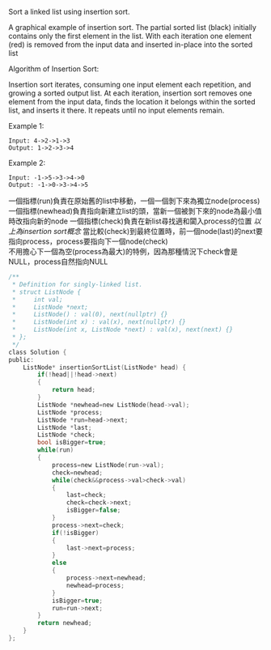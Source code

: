 Sort a linked list using insertion sort.


A graphical example of insertion sort. The partial sorted list (black) initially contains only the first element in the list.
With each iteration one element (red) is removed from the input data and inserted in-place into the sorted list
 

Algorithm of Insertion Sort:

Insertion sort iterates, consuming one input element each repetition, and growing a sorted output list.
At each iteration, insertion sort removes one element from the input data, finds the location it belongs within the sorted list, and inserts it there.
It repeats until no input elements remain.

Example 1:
```
Input: 4->2->1->3
Output: 1->2->3->4
```
Example 2:
```
Input: -1->5->3->4->0
Output: -1->0->3->4->5
```
一個指標(run)負責在原始舊的list中移動，一個一個剝下來為獨立node(process)  
一個指標(newhead)負責指向新建立list的頭，當新一個被剝下來的node為最小值時改指向新的node
一個指標(check)負責在新list尋找適和闐入process的位置
*以上為insertion sort概念*
當比較(check)到最終位置時，前一個node(last)的next要指向process，process要指向下一個node(check)  
不用擔心下一個為空(process為最大)的特例，因為那種情況下check會是NULL，process自然指向NULL

```c
/**
 * Definition for singly-linked list.
 * struct ListNode {
 *     int val;
 *     ListNode *next;
 *     ListNode() : val(0), next(nullptr) {}
 *     ListNode(int x) : val(x), next(nullptr) {}
 *     ListNode(int x, ListNode *next) : val(x), next(next) {}
 * };
 */
class Solution {
public:
    ListNode* insertionSortList(ListNode* head) {
        if(!head||!head->next)
        {
            return head;
        }
        ListNode *newhead=new ListNode(head->val);
        ListNode *process;
        ListNode *run=head->next;
        ListNode *last;
        ListNode *check;
        bool isBigger=true;
        while(run)
        {
            process=new ListNode(run->val);
            check=newhead;
            while(check&&process->val>check->val)
            {
                last=check;
                check=check->next;
                isBigger=false;
            }
            process->next=check;
            if(!isBigger)
            {
                last->next=process;
            }
            else
            {
                process->next=newhead;
                newhead=process;
            }
            isBigger=true;
            run=run->next;
        }
        return newhead;      
    }
};
```
